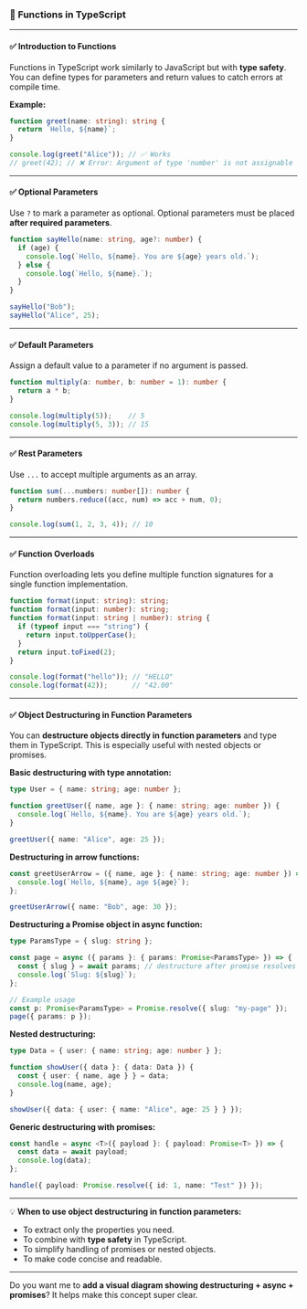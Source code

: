 ### 📘 Functions in TypeScript

---

#### ✅ **Introduction to Functions**

Functions in TypeScript work similarly to JavaScript but with **type safety**.
You can define types for parameters and return values to catch errors at compile time.

**Example:**

```ts
function greet(name: string): string {
  return `Hello, ${name}`;
}

console.log(greet("Alice")); // ✅ Works
// greet(42); // ❌ Error: Argument of type 'number' is not assignable to parameter of type 'string'
```

---

#### ✅ **Optional Parameters**

Use `?` to mark a parameter as optional.
Optional parameters must be placed **after required parameters**.

```ts
function sayHello(name: string, age?: number) {
  if (age) {
    console.log(`Hello, ${name}. You are ${age} years old.`);
  } else {
    console.log(`Hello, ${name}.`);
  }
}

sayHello("Bob");
sayHello("Alice", 25);
```

---

#### ✅ **Default Parameters**

Assign a default value to a parameter if no argument is passed.

```ts
function multiply(a: number, b: number = 1): number {
  return a * b;
}

console.log(multiply(5));    // 5
console.log(multiply(5, 3)); // 15
```

---

#### ✅ **Rest Parameters**

Use `...` to accept multiple arguments as an array.

```ts
function sum(...numbers: number[]): number {
  return numbers.reduce((acc, num) => acc + num, 0);
}

console.log(sum(1, 2, 3, 4)); // 10
```

---

#### ✅ **Function Overloads**

Function overloading lets you define multiple function signatures for a single function implementation.

```ts
function format(input: string): string;
function format(input: number): string;
function format(input: string | number): string {
  if (typeof input === "string") {
    return input.toUpperCase();
  }
  return input.toFixed(2);
}

console.log(format("hello")); // "HELLO"
console.log(format(42));      // "42.00"
```

---

#### ✅ **Object Destructuring in Function Parameters**

You can **destructure objects directly in function parameters** and type them in TypeScript.
This is especially useful with nested objects or promises.

**Basic destructuring with type annotation:**

```ts
type User = { name: string; age: number };

function greetUser({ name, age }: { name: string; age: number }) {
  console.log(`Hello, ${name}. You are ${age} years old.`);
}

greetUser({ name: "Alice", age: 25 });
```

**Destructuring in arrow functions:**

```ts
const greetUserArrow = ({ name, age }: { name: string; age: number }) => {
  console.log(`Hello, ${name}, age ${age}`);
};

greetUserArrow({ name: "Bob", age: 30 });
```

**Destructuring a Promise object in async function:**

```ts
type ParamsType = { slug: string };

const page = async ({ params }: { params: Promise<ParamsType> }) => {
  const { slug } = await params; // destructure after promise resolves
  console.log(`Slug: ${slug}`);
};

// Example usage
const p: Promise<ParamsType> = Promise.resolve({ slug: "my-page" });
page({ params: p });
```

**Nested destructuring:**

```ts
type Data = { user: { name: string; age: number } };

function showUser({ data }: { data: Data }) {
  const { user: { name, age } } = data;
  console.log(name, age);
}

showUser({ data: { user: { name: "Alice", age: 25 } } });
```

**Generic destructuring with promises:**

```ts
const handle = async <T>({ payload }: { payload: Promise<T> }) => {
  const data = await payload;
  console.log(data);
};

handle({ payload: Promise.resolve({ id: 1, name: "Test" }) });
```

---

💡 **When to use object destructuring in function parameters:**

* To extract only the properties you need.
* To combine with **type safety** in TypeScript.
* To simplify handling of promises or nested objects.
* To make code concise and readable.

---

Do you want me to **add a visual diagram showing destructuring + async + promises**? It helps make this concept super clear.
